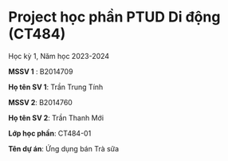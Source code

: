 # Project học phần PTUD Di động (CT484)

Học kỳ 1, Năm học 2023-2024

**MSSV 1** : B2014709

**Họ tên SV 1**: Trần Trung Tính

**MSSV 2**: B2014760

**Họ tên SV 2**: Trần Thanh Mới

**Lớp học phần**: CT484-01

**Tên dự án**: Ứng dụng bán Trà sữa
